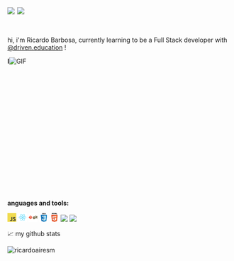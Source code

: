 <a href="https://www.instagram.com/ricardoairesm/">
  <img align="left" width="22px" src="https://raw.githubusercontent.com/hussainweb/hussainweb/main/icons/instagram.png" />
</a>

<a href="https://www.linkedin.com/in/ricardo-aires-alves-maya-barbosa-67623b191">
  <img align="left" width="22px" src="https://raw.githubusercontent.com/peterthehan/peterthehan/master/assets/linkedin.svg" />
</a>


<br />
<br/>
<br/>

hi, i'm Ricardo Barbosa, currently learning to be a Full Stack developer with [@driven.education](https://www.instagram.com/driven.education/) !


  <img align="right" alt="GIF" src="https://github.com/abhisheknaiidu/abhisheknaiidu/blob/master/code.gif?raw=true" width="500" height="320" />
  


**languages and tools:**  

<code><img height="20" src="https://raw.githubusercontent.com/github/explore/80688e429a7d4ef2fca1e82350fe8e3517d3494d/topics/javascript/javascript.png"></code>
<code><img height="20" src="https://raw.githubusercontent.com/github/explore/80688e429a7d4ef2fca1e82350fe8e3517d3494d/topics/react/react.png"></code>
<code><img height="20" src="https://raw.githubusercontent.com/github/explore/80688e429a7d4ef2fca1e82350fe8e3517d3494d/topics/git/git.png"></code>
<code><img height="20" src="https://raw.githubusercontent.com/github/explore/80688e429a7d4ef2fca1e82350fe8e3517d3494d/topics/css/css.png"></code>
<code><img height="20" src="https://raw.githubusercontent.com/github/explore/80688e429a7d4ef2fca1e82350fe8e3517d3494d/topics/html/html.png"></code>
<code><img height="20" src="https://www.google.com/url?sa=i&url=https%3A%2F%2Fsnipcart.com%2Fblog%2Flearn-typescript-why-use-ts&psig=AOvVaw3B-6YPS2W_illgekADsg5a&ust=1683744075332000&source=images&cd=vfe&ved=0CBEQjRxqFwoTCKjpnc7x6P4CFQAAAAAdAAAAABAI"></code>
<code><img height="20" src="https://raw.githubusercontent.com/github/explore/80688e429a7d4ef2fca1e82350fe8e3517d3494d/topics/html/sql.png"></code>




📈 my github stats

<p align="left"> <img  width = "300" src="https://github-readme-stats.vercel.app/api?username=ricardoairesm&show_icons=true&theme=gotham" alt="ricardoairesm" />

